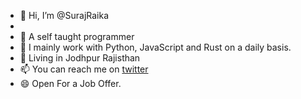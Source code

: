 - 👋 Hi, I’m @SurajRaika
- 
- 👀 A self taught programmer
- 🌱 I mainly work with Python, JavaScript and Rust on a daily basis.
- 💞️ Living in Jodhpur Rajisthan 
- 📫 You can reach me on [twitter](https://twitter.com/SurajRa69290292)
- 😄 Open For a Job Offer.
<!---
SurajRaika/SurajRaika is a ✨ special ✨ repository because its `README.md` (this file) appears on your GitHub profile.
You can click the Preview link to take a look at your changes.
--->
